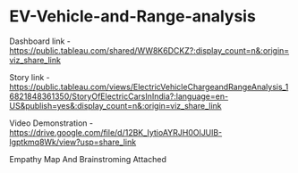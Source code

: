 # EV-Vehicle-and-Range-analysis

Dashboard link - https://public.tableau.com/shared/WW8K6DCKZ?:display_count=n&:origin=viz_share_link

Story link - https://public.tableau.com/views/ElectricVehicleChargeandRangeAnalysis_16821848361350/StoryOfElectricCarsInIndia?:language=en-US&publish=yes&:display_count=n&:origin=viz_share_link

Video Demonstration   - https://drive.google.com/file/d/12BK_IytioAYRJH0OlJUlB-lgptkmq8Wk/view?usp=share_link

Empathy Map And Brainstroming Attached 
